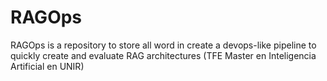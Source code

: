 # RAGOps
RAGOps is a repository to store all word in create a devops-like pipeline to quickly create and evaluate RAG architectures (TFE Master en Inteligencia Artificial en UNIR)  

